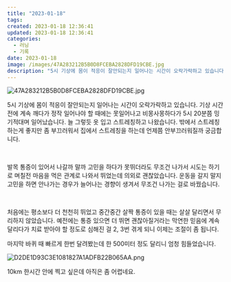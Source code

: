```yaml
---
title: "2023-01-18"
tags:
created: 2023-01-18 12:36:41
updated: 2023-01-18 12:36:41
categories:
  - 러닝
  - 기록
date: 2023-01-18
image: /images/47A283212B5B0D8FCEBA2828DFD19CBE.jpg
description: "5시 기상에 몸이 적응이 잘안되는지 일어나는 시간이 오락가락하고 있습니다. 기상 시간 전에 계속 깨다가 정작 일어나야 할 때에는 못일어나고 비몽사몽하다가 5시 20분쯤 밍기적대며 일어났습니다. 늘 그렇듯 옷 입고 스트레칭하고 나왔습니다. 밖에서 스트레칭하는게 좋지만 좀 부끄러워서 집에서"
---
```


![47A283212B5B0D8FCEBA2828DFD19CBE.jpg](/images/47A283212B5B0D8FCEBA2828DFD19CBE.jpg)
 
 

5시 기상에 몸이 적응이 잘안되는지 일어나는 시간이 오락가락하고 있습니다. 기상 시간 전에 계속 깨다가 정작 일어나야 할 때에는 못일어나고 비몽사몽하다가 5시 20분쯤 밍기적대며 일어났습니다. 늘 그렇듯 옷 입고 스트레칭하고 나왔습니다. 밖에서 스트레칭하는게 좋지만 좀 부끄러워서 집에서 스트레칭을 하는데 언제쯤 안부끄러워질까 궁금합니다.

 

발목 통증이 있어서 나갈까 말까 고민을 하다가 못뛰더라도 무조건 나가서 시도는 하기로 며칠전 마음을 먹은 관계로 나와서 뛰었는데 의외로 괜찮았습니다. 운동을 갈지 말지 고민을 하면 안나가는 경우가 늘어나는 경향이 생겨서 무조건 나가는 걸로 바꿨습니다.

 

처음에는 평소보다 더 천천히 뛰었고 중간중간 살짝 통증이 있을 때는 살살 달리면서 무리하지 않았습니다. 예전에는 통증 있으면 더 뛰면 괜찮아질거라는 막연한 믿음에 계속 달리다가 치료 받아야 할 정도로 심해진 걸 2, 3번 겪게 되니 이제는 조절이 좀 됩니다.

마지막 바퀴 때 빠르게 한번 달려봤는데 한 500미터 정도 달리니 엄청 힘들었습니다.

 
 ![D2DE1D93C3E1081827A1ADFB22B065AA.png](/images/D2DE1D93C3E1081827A1ADFB22B065AA.png)
 
 

10km 한시간 안에 찍고 싶은데 아직은 좀 어렵네요.
